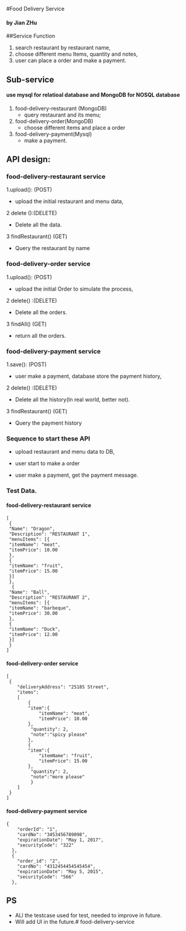 #Food Delivery Service
#### by Jian ZHu

##Service Function
1. search restaurant by restaurant name,
2. choose different menu Items, quantity and notes,
3. user can place a order and make a payment.



## Sub-service
#### use mysql for relatioal database and MongoDB for NOSQL database


1. food-delivery-restaurant (MongoDB)
     * query restaurant and its menu;
2. food-delivery-order(MongoDB)
     * choose different items and place a order
3. food-delivery-payment(Mysql)
     * make a payment. 
     
## API design:

### food-delivery-restaurant service
1.upload(): (POST)
   * upload the initial restaurant and menu data,

2 delete ():(DELETE)
   * Delete all the data.
   
3 findRestaurant() (GET)
   * Query the restaurant by name
   
### food-delivery-order service

1.upload(): (POST)
   * upload the initial Order to simulate the process,

2 delete() :(DELETE)
   * Delete all the orders.
   
3 findAll() (GET)
   * return all the orders.
   

### food-delivery-payment service
1.save(): (POST)
   * user make a payment, database store the payment history,

2 delete() :(DELETE)
   * Delete all the history(In real world, better not).
   
3 findRestaurant() (GET)
   * Query the payment history

### Sequence to start these API
   * upload restaurant and menu data to DB,
   
   * user start to make a order
   
   * user make a payment, get the payment message.
   
   
### Test Data.

#### food-delivery-restaurant service
```
[
 {
 "Name": "Dragon",
 "Description": "RESTAURANT 1",
 "menuItems": [{
 "itemName": "meat",
 "itemPrice": 10.00
 },
 {
 "itemName": "fruit",
 "itemPrice": 15.00
 }]
 },
  {
 "Name": "Ball",
 "Description": "RESTAURANT 2",
 "menuItems": [{
 "itemName": "barbeque",
 "itemPrice": 30.00
 },
 {
 "itemName": "Duck",
 "itemPrice": 12.00
 }]
 }
]
```

#### food-delivery-order service

```
[
 {
	"deliveryAddress": "2518S Street",
	"items": 
	[
		{
		"item":{
			"itemName": "meat",
			"itemPrice": 10.00
		},
		 "quantity": 2,
		 "note":"spicy please"
		},
		{
		"item":{
			"itemName": "fruit",
			"itemPrice": 15.00
		},
		 "quantity": 2,
		 "note":"more please"
		 }
	]
 }
]

```
#### food-delivery-payment service

```
{
    "orderId": "1",
    "cardNo": "3453456789098",
    "expirationDate": "May 1, 2017",
    "securityCode": "322"
  },
  {
    "order_id": "2",
    "cardNo": "4312454454545454",
    "expirationDate": "May 5, 2015",
    "securityCode": "566"
  },
```

## PS
* ALl the testcase used for test, needed to improve in future.
* Will add UI in the future.# food-delivery-service
